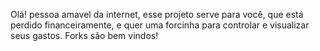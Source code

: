 Olá! pessoa amavel da internet, esse projeto serve para você, que está perdido financeiramente, e quer uma forcinha para controlar e visualizar seus gastos. Forks são bem vindos!
